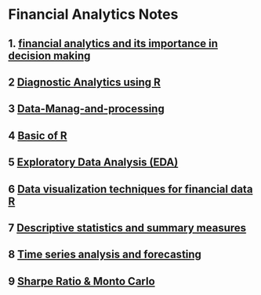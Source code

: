 # Financial Analytics Notes

## 1. [financial analytics and its importance in decision making](https://www.kaggle.com/code/devamin/overview-of-financial-analytics-and-its-importance)

## 2 [Diagnostic Analytics using R](https://www.kaggle.com/code/devamin/diagnostic-analytics-using-r)

## 3 [Data-Manag-and-processing](https://www.kaggle.com/code/devamin/data-manag-and-processing)

## 4 [Basic of R](https://www.kaggle.com/code/devamin/learn-r-programming)

## 5 [Exploratory Data Analysis (EDA)](https://www.kaggle.com/code/devamin/exploratory-data-analysis-techniques-for-financial)

## 6 [Data visualization techniques for financial data R](https://www.kaggle.com/code/devamin/data-visualization-techniques-for-financial-data-r)

## 7 [Descriptive statistics and summary measures ](https://www.kaggle.com/code/devamin/descriptive-statistics-and-summary-measures)

## 8 [Time series analysis and forecasting](https://www.kaggle.com/code/devamin/time-series-analysis-and-forecasting)

## 9 [Sharpe Ratio  & Monto Carlo](https://www.kaggle.com/code/devamin/sharpe-ratio-monto-carlo)

